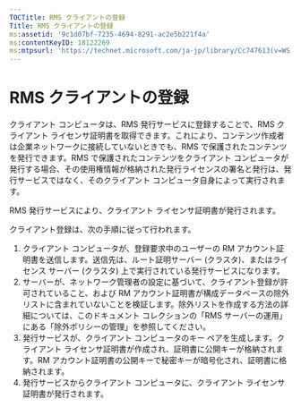 ```yaml
---
TOCTitle: RMS クライアントの登録
Title: RMS クライアントの登録
ms:assetid: '9c1d07bf-7235-4694-8291-ac2e5b221f4a'
ms:contentKeyID: 18122269
ms:mtpsurl: 'https://technet.microsoft.com/ja-jp/library/Cc747613(v=WS.10)'
---
```


RMS クライアントの登録
======================

クライアント コンピュータは、RMS 発行サービスに登録することで、RMS クライアント ライセンサ証明書を取得できます。これにより、コンテンツ作成者は企業ネットワークに接続していないときでも、RMS で保護されたコンテンツを発行できます。RMS で保護されたコンテンツをクライアント コンピュータが発行する場合、その使用権情報が格納された発行ライセンスの署名と発行は、発行サービスではなく、そのクライアント コンピュータ自身によって実行されます。

RMS 発行サービスにより、クライアント ライセンサ証明書が発行されます。

クライアント登録は、次の手順に従って行われます。

1.  クライアント コンピュータが、登録要求中のユーザーの RM アカウント証明書を送信します。送信先は、ルート証明サーバー (クラスタ)、またはライセンス サーバー (クラスタ) 上で実行されている発行サービスになります。
2.  サーバーが、ネットワーク管理者の設定に基づいて、クライアント登録が許可されていること、および RM アカウント証明書が構成データベースの除外リストに含まれていないことを検証します。除外リストを作成する方法の詳細については、このドキュメント コレクションの「RMS サーバーの運用」にある「除外ポリシーの管理」を参照してください。
3.  発行サービスが、クライアント コンピュータのキー ペアを生成します。クライアント ライセンサ証明書が作成され、証明書に公開キーが格納されます。RM アカウント証明書の公開キーで秘密キーが暗号化され、証明書に格納されます。
4.  発行サービスからクライアント コンピュータに、クライアント ライセンサ証明書が発行されます。
